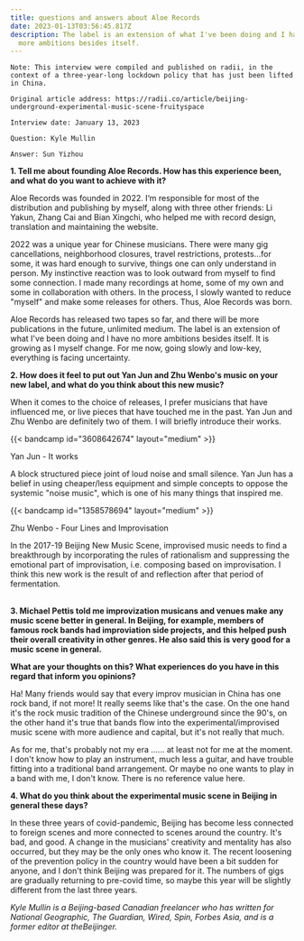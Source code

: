 ```yaml
---
title: questions and answers about Aloe Records
date: 2023-01-13T03:56:45.817Z
description: The label is an extension of what I've been doing and I have no
  more ambitions besides itself.
---
```

`Note: This interview were compiled and published on radii, in the context of a three-year-long lockdown policy that has just been lifted in China.`

`Original article address: https://radii.co/article/beijing-underground-experimental-music-scene-fruityspace`

`Interview date: January 13, 2023`

`Question: Kyle Mullin`

`Answer: Sun Yizhou`

**1. Tell me about founding Aloe Records. How has this experience been, and what do you want to achieve with it?** 

Aloe Records was founded in 2022. I‘m responsible for most of the distribution and publishing by myself, along with three other friends: Li Yakun, Zhang Cai and Bian Xingchi, who helped me with record design, translation and maintaining the website.

2022 was a unique year for Chinese musicians. There were many gig cancellations, neighborhood closures, travel restrictions, protests…for some, it was hard enough to survive, things one can only understand in person. My instinctive reaction was to look outward from myself to find some connection. I made many recordings at home, some of my own and some in collaboration with others. In the process, I slowly wanted to reduce "myself" and make some releases for others. Thus, Aloe Records was born.

Aloe Records has released two tapes so far, and there will be more publications in the future, unlimited medium. The label is an extension of what I've been doing and I have no more ambitions besides itself. It is growing as I myself change. For me now, going slowly and low-key, everything is facing uncertainty.

**2. How does it feel to put out Yan Jun and Zhu Wenbo's music on your new label, and what do you think about this new music?**

When it comes to the choice of releases, I prefer musicians that have influenced me, or live pieces that have touched me in the past. Yan Jun and Zhu Wenbo are definitely two of them. I will briefly introduce their works.

{{< bandcamp id="3608642674" layout="medium" >}}

Yan Jun - It works

A block structured piece joint of loud noise and small silence. Yan Jun has a belief in using cheaper/less equipment and simple concepts to oppose the systemic "noise music", which is one of his many things that inspired me.

{{< bandcamp id="1358578694" layout="medium" >}}

Zhu Wenbo - Four Lines and Improvisation

In the 2017-19 Beijing New Music Scene, improvised music needs to find a breakthrough by incorporating the rules of rationalism and suppressing the emotional part of improvisation, i.e. composing based on improvisation. I think this new work is the result of and reflection after that period of fermentation.

\
**3. Michael Pettis told me improvization musicans and venues make any music scene better in general. In Beijing, for example, members of famous rock bands had improviation side projects, and this helped push their overall creativity in other genres. He also said this is very good for a music scene in general.** 

**What are your thoughts on this? What experiences do you have in this regard that inform you opinions?**

Ha! Many friends would say that every improv musician in China has one rock band, if not more! It really seems like that's the case. On the one hand it's the rock music tradition of the Chinese underground since the 90's, on the other hand it's true that bands flow into the experimental/improvised music scene with more audience and capital, but it's not really that much.

As for me, that's probably not my era ...... at least not for me at the moment. I don't know how to play an instrument, much less a guitar, and have trouble fitting into a traditional band arrangement. Or maybe no one wants to play in a band with me, I don't know. There is no reference value here.

**4. What do you think about the experimental music scene in Beijing in general these days?**

In these three years of covid-pandemic, Beijing has become less connected to foreign scenes and more connected to scenes around the country. It's bad, and good. A change in the musicians' creativity and mentality has also occurred, but they may be the only ones who know it. The recent loosening of the prevention policy in the country would have been a bit sudden for anyone, and I don't think Beijing was prepared for it. The numbers of gigs are gradually returning to pre-covid time, so maybe this year will be slightly different from the last three years.

*Kyle Mullin is a Beijing-based Canadian freelancer who has written for National Geographic, The Guardian, Wired, Spin, Forbes Asia, and is a former editor at theBeijinger.*
